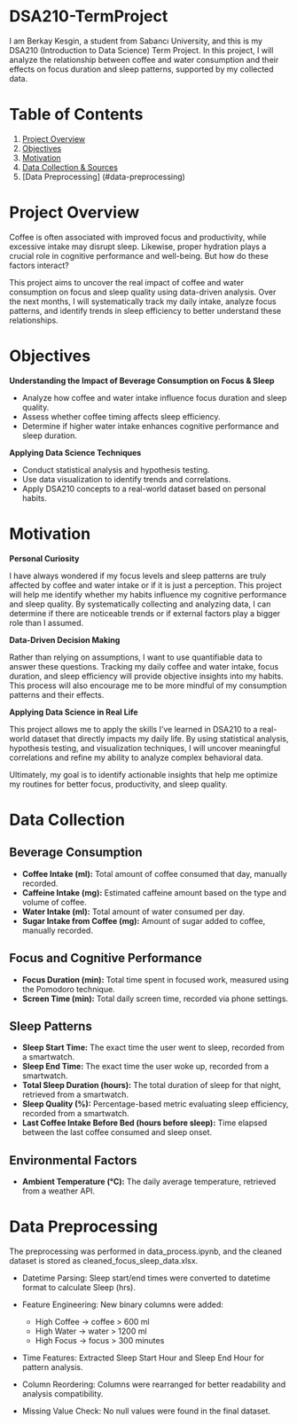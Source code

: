 # DSA210-TermProject

I am Berkay Kesgin, a student from Sabancı University, and this is my DSA210 (Introduction to Data Science) Term Project.
In this project, I will analyze the relationship between coffee and water consumption and their effects on focus duration and sleep patterns, supported by my collected data.

# Table of Contents

1. [Project Overview](#project-overview)
2. [Objectives](#objectives)
3. [Motivation](#motivation)
4. [Data Collection & Sources](#data-collection)
5. [Data Preprocessing] (#data-preprocessing)
   
# Project Overview

Coffee is often associated with improved focus and productivity, while excessive intake may disrupt sleep. Likewise, proper hydration plays a crucial role in cognitive performance and well-being. But how do these factors interact?

This project aims to uncover the real impact of coffee and water consumption on focus and sleep quality using data-driven analysis. Over the next months, I will systematically track my daily intake, analyze focus patterns, and identify trends in sleep efficiency to better understand these relationships.

# Objectives

**Understanding the Impact of Beverage Consumption on Focus & Sleep**
- Analyze how coffee and water intake influence focus duration and sleep quality.
- Assess whether coffee timing affects sleep efficiency.
- Determine if higher water intake enhances cognitive performance and sleep duration.

**Applying Data Science Techniques**
- Conduct statistical analysis and hypothesis testing.
- Use data visualization to identify trends and correlations.
- Apply DSA210 concepts to a real-world dataset based on personal habits.

# Motivation

**Personal Curiosity**

I have always wondered if my focus levels and sleep patterns are truly affected by coffee and water intake or if it is just a perception.
This project will help me identify whether my habits influence my cognitive performance and sleep quality. By systematically collecting and analyzing data, I can determine if there are noticeable trends or if external factors play a bigger role than I assumed.

**Data-Driven Decision Making**

Rather than relying on assumptions, I want to use quantifiable data to answer these questions. Tracking my daily coffee and water intake, focus duration, and sleep efficiency will provide objective insights into my habits. This process will also encourage me to be more mindful of my consumption patterns and their effects.

**Applying Data Science in Real Life**

This project allows me to apply the skills I’ve learned in DSA210 to a real-world dataset that directly impacts my daily life. By using statistical analysis, hypothesis testing, and visualization techniques, I will uncover meaningful correlations and refine my ability to analyze complex behavioral data.

Ultimately, my goal is to identify actionable insights that help me optimize my routines for better focus, productivity, and sleep quality.

# Data Collection

## **Beverage Consumption**
- **Coffee Intake (ml):** Total amount of coffee consumed that day, manually recorded.
- **Caffeine Intake (mg):** Estimated caffeine amount based on the type and volume of coffee.
- **Water Intake (ml):** Total amount of water consumed per day.
- **Sugar Intake from Coffee (mg):** Amount of sugar added to coffee, manually recorded.

## **Focus and Cognitive Performance**
- **Focus Duration (min):** Total time spent in focused work, measured using the Pomodoro technique.
- **Screen Time (min):** Total daily screen time, recorded via phone settings.

## **Sleep Patterns**
- **Sleep Start Time:** The exact time the user went to sleep, recorded from a smartwatch.
- **Sleep End Time:** The exact time the user woke up, recorded from a smartwatch.
- **Total Sleep Duration (hours):** The total duration of sleep for that night, retrieved from a smartwatch.
- **Sleep Quality (%):** Percentage-based metric evaluating sleep efficiency, recorded from a smartwatch.
- **Last Coffee Intake Before Bed (hours before sleep):** Time elapsed between the last coffee consumed and sleep onset.

## **Environmental Factors**
- **Ambient Temperature (°C):** The daily average temperature, retrieved from a weather API.

# Data Preprocessing

The preprocessing was performed in data_process.ipynb, and the cleaned dataset is stored as cleaned_focus_sleep_data.xlsx.

- Datetime Parsing: Sleep start/end times were converted to datetime format to calculate Sleep (hrs).
- Feature Engineering: New binary columns were added:
  -	High Coffee → coffee > 600 ml
  -	High Water → water > 1200 ml
  -	High Focus → focus > 300 minutes

- Time Features: Extracted Sleep Start Hour and Sleep End Hour for pattern analysis.
- Column Reordering: Columns were rearranged for better readability and analysis compatibility.
- Missing Value Check: No null values were found in the final dataset.
